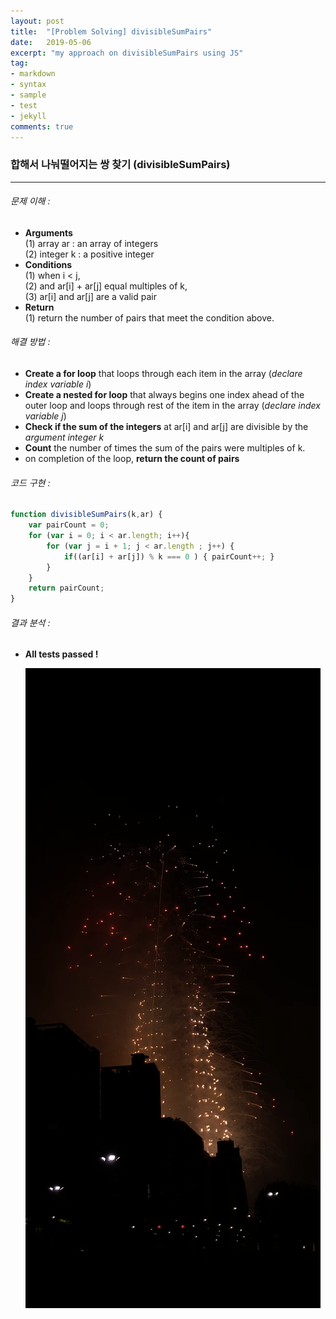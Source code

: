 ```yaml
---
layout: post
title:  "[Problem Solving] divisibleSumPairs"
date:   2019-05-06
excerpt: "my approach on divisibleSumPairs using JS"
tag:
- markdown 
- syntax
- sample
- test
- jekyll
comments: true
---
```


### 합해서 나눠떨어지는 쌍 찾기 (divisibleSumPairs)
---
###### 문제 이해 :
  *   **Arguments**  
  (1) array ar : an array of integers  
  (2) integer k : a positive integer  
  * **Conditions**  
  (1) when i < j,  
  (2) and ar[i] + ar[j] equal multiples of k,  
  (3) ar[i] and ar[j] are a valid pair
  * **Return**  
  (1) return the number of pairs that meet the condition above.

###### 해결 방법 :  
  * **Create a for loop** that loops through each item in the array (*declare index variable i*)
  * **Create a nested for loop** that always begins one index ahead of the outer loop and loops through rest of the item in the array (*declare index variable j*)
  * **Check if the sum of the integers** at ar[i] and ar[j] are divisible by the *argument integer k*
  * **Count** the number of times the sum of the pairs were multiples of k.  
  * on completion of the loop, **return the count of pairs**

###### 코드 구현 :  
  ```javascript
  function divisibleSumPairs(k,ar) {
      var pairCount = 0;
      for (var i = 0; i < ar.length; i++){
          for (var j = i + 1; j < ar.length ; j++) {
              if((ar[i] + ar[j]) % k === 0 ) { pairCount++; }
          }
      }
      return pairCount;
  }  
  ``` 

###### 결과 분석 :  
  * **All tests passed !**

    ![fireworks at lotte world tower on May 5th, 2019](fireworksatlotteworldtower.png "The fireworks at Lotte WT")